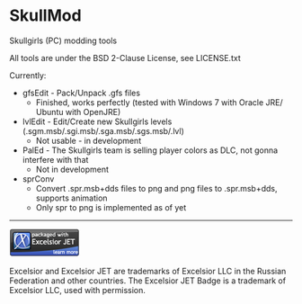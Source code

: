 SkullMod
========

Skullgirls (PC) modding tools

All tools are under the BSD 2-Clause License, see LICENSE.txt

Currently:
* gfsEdit - Pack/Unpack .gfs files
    * Finished, works perfectly (tested with Windows 7 with Oracle JRE/ Ubuntu with OpenJRE)
* lvlEdit - Edit/Create new Skullgirls levels (.sgm.msb/.sgi.msb/.sga.msb/.sgs.msb/.lvl)
    * Not usable - in development
* PalEd - The Skullgirls team is selling player colors as DLC, not gonna interfere with that
    * Not in development
* sprConv
    * Convert .spr.msb+dds files to png and png files to .spr.msb+dds, supports animation
    * Only spr to png is implemented as of yet

___


[![Badge](./github_images/excelsior_badge.png?raw=true)](http://www.excelsiorjet.com)

Excelsior and Excelsior JET are trademarks of Excelsior LLC in the Russian Federation and other countries. The Excelsior JET Badge is a trademark of Excelsior LLC, used with permission.